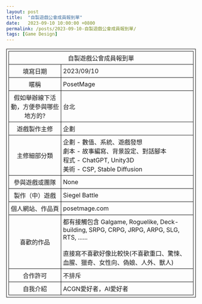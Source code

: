 ```yaml
---
layout: post
title:  "自製遊戲公會成員報到單"
date:   2023-09-10 10:00:00 +0800
permalink: /posts/2023-09-10-自製遊戲公會成員報到單/
tags: [Game Design]
---
```


<style>
    table {
        border-collapse: collapse;
    }
    table, th, td {
        border: 1px solid black;
        padding: 5px;
    }
    tr > td:first-child {
        width: 8em;
    }
    .hanging-indent {
        text-indent: -3em;
        padding-left: 3em;
        display: block; 
    }
    .centered-content {
        text-align: center;
        vertical-align: middle;
    }
</style>

<table>
    <tr>
        <td colspan="2" class="centered-content">自製遊戲公會成員報到單</td>
    </tr>
    <tr>
        <td class="centered-content">填寫日期</td>
        <td>2023/09/10</td>
    </tr>
    <tr>
        <td class="centered-content">暱稱</td>
        <td>PosetMage</td>
    </tr>
    <tr>
        <td class="centered-content">假如舉辦線下活動，方便參與哪些地方的?</td>
        <td>台北</td>
    </tr>
    <tr>
        <td class="centered-content">遊戲製作主修</td>
        <td>企劃</td>
    </tr>
    <tr>
        <td class="centered-content">主修細部分類</td>
        <td><span class="hanging-indent">企劃 - 數值、系統、遊戲發想</span>
            <span class="hanging-indent">劇本 - 故事編寫、背景設定、對話腳本</span>
            <span class="hanging-indent">程式 - ChatGPT, Unity3D</span>
            <span class="hanging-indent">美術 - CSP, Stable Diffusion</span>
        </td>
    </tr>
    <tr>
        <td class="centered-content">參與遊戲或團隊</td>
        <td>None</td>
    </tr>
    <tr>
        <td class="centered-content">製作（中）遊戲</td>
        <td>Siegel Battle</td>
    </tr>
    <tr>
        <td class="centered-content">個人網站、作品頁</td>
        <td>posetmage.com</td>
    </tr>
    <tr>
        <td class="centered-content">喜歡的作品</td>
        <td>
            都有接觸包含 Galgame, Roguelike, Deck-building, SRPG, CRPG, JRPG, ARPG, SLG, RTS, ......<br><br>
            直接寫不喜歡好像比較快(不喜歡重口、驚悚、血腥、獵奇、女性向、偽娘、人外、獸人)
        </td>
    </tr>
    <tr>
        <td class="centered-content">合作許可</td>
        <td>不排斥</td>
    </tr>
    <tr>
        <td class="centered-content">自我介紹</td>
        <td>ACGN愛好者，AI愛好者</td>
    </tr>
    
</table>